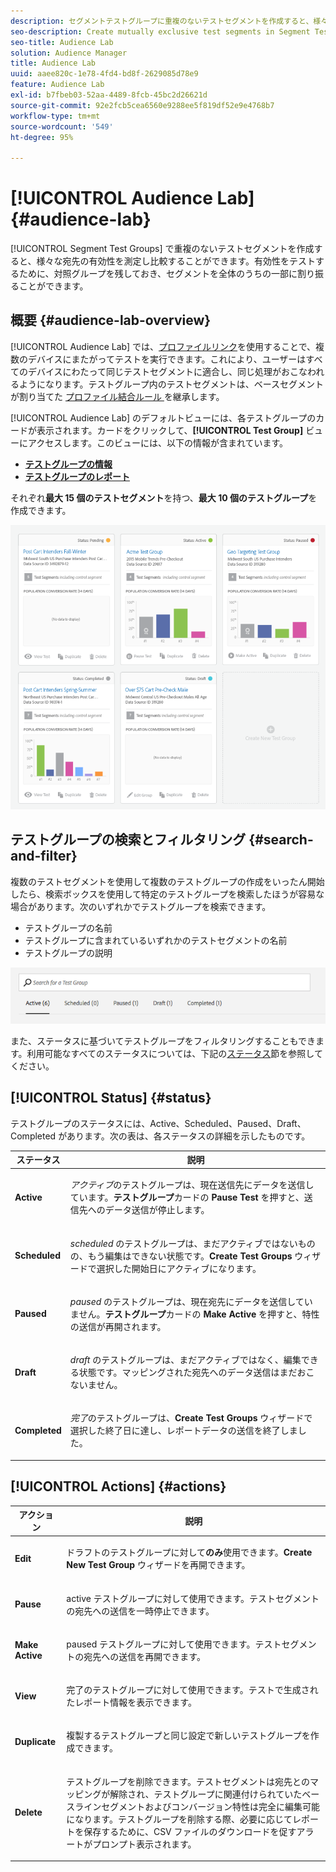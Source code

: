 ```yaml
---
description: セグメントテストグループに重複のないテストセグメントを作成すると、様々な宛先の有効性を測定し比較することができます。有効性をテストするために、対照グループを残しておき、セグメントを全体のうちの一部に割り振ることができます。
seo-description: Create mutually exclusive test segments in Segment Test Groups to compare and measure effectiveness of different destinations. You can set aside a control group and divide your segment into percentages of a whole, in order to test efficacy.
seo-title: Audience Lab
solution: Audience Manager
title: Audience Lab
uuid: aaee820c-1e78-4fd4-bd8f-2629085d78e9
feature: Audience Lab
exl-id: b7fbeb03-52aa-4489-8fcb-45bc2d26621d
source-git-commit: 92e2fcb5cea6560e9288ee5f819df52e9e4768b7
workflow-type: tm+mt
source-wordcount: '549'
ht-degree: 95%

---
```


# [!UICONTROL Audience Lab] {#audience-lab}

[!UICONTROL Segment Test Groups] で重複のないテストセグメントを作成すると、様々な宛先の有効性を測定し比較することができます。有効性をテストするために、対照グループを残しておき、セグメントを全体のうちの一部に割り振ることができます。

## 概要 {#audience-lab-overview}

[!UICONTROL Audience Lab] では、[プロファイルリンク](../../features/profile-merge-rules/merge-rules-overview.md)を使用することで、複数のデバイスにまたがってテストを実行できます。これにより、ユーザーはすべてのデバイスにわたって同じテストセグメントに適合し、同じ処理がおこなわれるようになります。テストグループ内のテストセグメントは、ベースセグメントが割り当てた [ プロファイル結合ルール ](../../features/profile-merge-rules/merge-rules-dashboard.md) を継承します。

[!UICONTROL Audience Lab] のデフォルトビューには、各テストグループのカードが表示されます。カードをクリックして、**[!UICONTROL Test Group]** ビューにアクセスします。このビューには、以下の情報が含まれています。

* **[テストグループの情報](../../features/audience-lab/audience-lab-information-view.md)**
* **[テストグループのレポート](../../features/audience-lab/audience-lab-reporting-view.md)**

それぞれ&#x200B;**最大 15 個のテストセグメント**&#x200B;を持つ、**最大 10 個のテストグループ**&#x200B;を作成できます。

![](assets/test-groups-view.PNG)

## テストグループの検索とフィルタリング {#search-and-filter}

複数のテストセグメントを使用して複数のテストグループの作成をいったん開始したら、検索ボックスを使用して特定のテストグループを検索したほうが容易な場合があります。次のいずれかでテストグループを検索できます。

* テストグループの名前
* テストグループに含まれているいずれかのテストセグメントの名前
* テストグループの説明

![](assets/search_and_filter_audience_lab.png)

また、ステータスに基づいてテストグループをフィルタリングすることもできます。利用可能なすべてのステータスについては、下記の[ステータス](../../features/audience-lab/audience-lab.md#status)節を参照してください。

## [!UICONTROL Status] {#status}

テストグループのステータスには、Active、Scheduled、Paused、Draft、Completed があります。次の表は、各ステータスの詳細を示したものです。

<table id="table_7A0388BA02E045AC971C06A22DAC2C63"> 
 <thead> 
  <tr> 
   <th colname="col1" class="entry"> ステータス </th> 
   <th colname="col2" class="entry"> 説明 </th> 
  </tr> 
 </thead>
 <tbody> 
  <tr> 
   <td colname="col1"> <p> <b><span class="uicontrol"> Active </span></b> </p> </td> 
   <td colname="col2"> <p><i>アクティブ</i>のテストグループは、現在送信先にデータを送信しています。<b><span class="uicontrol">テストグループ</span></b>カードの <b><span class="uicontrol">Pause Test</span></b> を押すと、送信先へのデータ送信が停止します。 </p> </td> 
  </tr> 
  <tr> 
   <td colname="col1"> <p> <b><span class="uicontrol"> Scheduled </span></b> </p> </td> 
   <td colname="col2"> <p><i>scheduled</i> のテストグループは、まだアクティブではないものの、もう編集はできない状態です。<b>Create Test Groups</b> ウィザードで選択した開始日にアクティブになります。 </p> </td> 
  </tr> 
  <tr> 
   <td colname="col1"> <p> <b><span class="uicontrol">Paused </span></b> </p> </td> 
   <td colname="col2"> <p><i>paused</i> のテストグループは、現在宛先にデータを送信していません。<b><span class="uicontrol">テストグループ</span></b>カードの <b><span class="uicontrol">Make Active</span></b> を押すと、特性の送信が再開されます。 </p> </td> 
  </tr> 
  <tr> 
   <td colname="col1"> <p> <b><span class="uicontrol"> Draft </span></b> </p> </td> 
   <td colname="col2"> <p><i>draft</i> のテストグループは、まだアクティブではなく、編集できる状態です。マッピングされた宛先へのデータ送信はまだおこないません。 </p> </td> 
  </tr> 
  <tr> 
   <td colname="col1"> <p> <b><span class="uicontrol"> Completed </span></b> </p> </td> 
   <td colname="col2"> <p><i>完了</i>のテストグループは、<b><span class="uicontrol">Create Test Groups</span></b> ウィザードで選択した終了日に達し、レポートデータの送信を終了しました。 </p> </td>
  </tr>
 </tbody>
</table>

## [!UICONTROL Actions] {#actions}

<table id="table_481A411E2D2F4FE891595D00E775CF60"> 
 <thead> 
  <tr> 
   <th colname="col1" class="entry"> アクション </th> 
   <th colname="col2" class="entry"> 説明 </th>
  </tr>
 </thead>
 <tbody> 
  <tr> 
   <td colname="col1"> <p> <b><span class="uicontrol"> Edit </span></b> </p> </td>
   <td colname="col2"> <p>ドラフトのテストグループに対して<b>のみ</b>使用できます。<b><span class="uicontrol">Create New Test Group</span></b> ウィザードを再開できます。 </p> </td>
  </tr>
  <tr> 
   <td colname="col1"> <p> <b><span class="uicontrol"> Pause </span></b> </p> </td>
   <td colname="col2"> <p>active テストグループに対して使用できます。テストセグメントの宛先への送信を一時停止できます。 </p> </td>
  </tr>
  <tr> 
   <td colname="col1"> <p> <b><span class="uicontrol">Make Active</span></b> </p> </td>
   <td colname="col2"> <p>paused テストグループに対して使用できます。テストセグメントの宛先への送信を再開できます。 </p> </td>
  </tr>
  <tr> 
   <td colname="col1"> <p> <b><span class="uicontrol">View</span></b> </p> </td>
   <td colname="col2"> <p>完了のテストグループに対して使用できます。テストで生成されたレポート情報を表示できます。 </p> </td>
  </tr>
  <tr> 
   <td colname="col1"> <p> <b><span class="uicontrol"> Duplicate </span></b> </p> </td>
   <td colname="col2"> <p>複製するテストグループと同じ設定で新しいテストグループを作成できます。 </p> </td>
  </tr>
  <tr> 
   <td colname="col1"> <p> <b><span class="uicontrol"> Delete </span></b> </p> </td>
   <td colname="col2"> <p>テストグループを削除できます。テストセグメントは宛先とのマッピングが解除され、テストグループに関連付けられていたベースラインセグメントおよびコンバージョン特性は完全に編集可能になります。テストグループを削除する際、必要に応じてレポートを保存するために、CSV ファイルのダウンロードを促すアラートがプロンプト表示されます。 </p> </td>
  </tr>
 </tbody>
</table>
